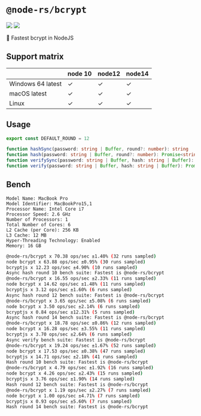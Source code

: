 # `@node-rs/bcrypt`

![](https://github.com/napi-rs/node-rs/workflows/CI/badge.svg)
![](https://img.shields.io/npm/dm/@node-rs/bcrypt.svg?sanitize=true)

🚀 Fastest bcrypt in NodeJS

## Support matrix

|                   | node 10 | node12 | node14 |
| ----------------- | ------- | ------ | ------ |
| Windows 64 latest | ✓       | ✓      | ✓      |
| macOS latest      | ✓       | ✓      | ✓      |
| Linux             | ✓       | ✓      | ✓      |

## Usage

```typescript
export const DEFAULT_ROUND = 12

function hashSync(password: string | Buffer, round?: number): string
function hash(password: string | Buffer, round?: number): Promise<string>
function verifySync(password: string | Buffer, hash: string | Buffer): boolean
function verify(password: string | Buffer, hash: string | Buffer): Promise<boolean>
```

## Bench

```
Model Name: MacBook Pro
Model Identifier: MacBookPro15,1
Processor Name: Intel Core i7
Processor Speed: 2.6 GHz
Number of Processors: 1
Total Number of Cores: 6
L2 Cache (per Core): 256 KB
L3 Cache: 12 MB
Hyper-Threading Technology: Enabled
Memory: 16 GB
```

```bash
@node-rs/bcrypt x 70.38 ops/sec ±1.40% (32 runs sampled)
node bcrypt x 63.88 ops/sec ±0.95% (30 runs sampled)
bcryptjs x 12.23 ops/sec ±4.90% (10 runs sampled)
Async hash round 10 bench suite: Fastest is @node-rs/bcrypt
@node-rs/bcrypt x 16.55 ops/sec ±2.33% (11 runs sampled)
node bcrypt x 14.62 ops/sec ±1.48% (11 runs sampled)
bcryptjs x 3.12 ops/sec ±1.60% (6 runs sampled)
Async hash round 12 bench suite: Fastest is @node-rs/bcrypt
@node-rs/bcrypt x 3.65 ops/sec ±5.08% (6 runs sampled)
node bcrypt x 3.50 ops/sec ±2.14% (6 runs sampled)
bcryptjs x 0.84 ops/sec ±12.31% (5 runs sampled)
Async hash round 14 bench suite: Fastest is @node-rs/bcrypt
@node-rs/bcrypt x 18.78 ops/sec ±0.86% (12 runs sampled)
node bcrypt x 16.28 ops/sec ±3.55% (11 runs sampled)
bcryptjs x 3.70 ops/sec ±2.64% (6 runs sampled)
Async verify bench suite: Fastest is @node-rs/bcrypt
@node-rs/bcrypt x 19.24 ops/sec ±1.67% (52 runs sampled)
node bcrypt x 17.53 ops/sec ±0.38% (47 runs sampled)
bcryptjs x 14.71 ops/sec ±2.18% (41 runs sampled)
Hash round 10 bench suite: Fastest is @node-rs/bcrypt
@node-rs/bcrypt x 4.79 ops/sec ±1.92% (16 runs sampled)
node bcrypt x 4.26 ops/sec ±2.43% (15 runs sampled)
bcryptjs x 3.76 ops/sec ±1.90% (14 runs sampled)
Hash round 12 bench suite: Fastest is @node-rs/bcrypt
@node-rs/bcrypt x 1.19 ops/sec ±2.27% (7 runs sampled)
node bcrypt x 1.00 ops/sec ±4.71% (7 runs sampled)
bcryptjs x 0.93 ops/sec ±5.60% (7 runs sampled)
Hash round 14 bench suite: Fastest is @node-rs/bcrypt
```
